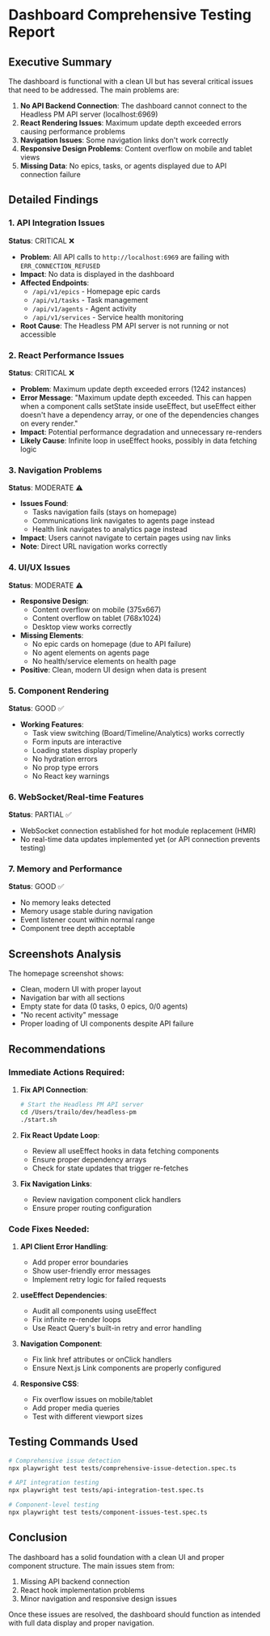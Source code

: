 # Dashboard Comprehensive Testing Report

## Executive Summary

The dashboard is functional with a clean UI but has several critical issues that need to be addressed. The main problems are:

1. **No API Backend Connection**: The dashboard cannot connect to the Headless PM API server (localhost:6969)
2. **React Rendering Issues**: Maximum update depth exceeded errors causing performance problems
3. **Navigation Issues**: Some navigation links don't work correctly
4. **Responsive Design Problems**: Content overflow on mobile and tablet views
5. **Missing Data**: No epics, tasks, or agents displayed due to API connection failure

## Detailed Findings

### 1. API Integration Issues

**Status**: CRITICAL ❌

- **Problem**: All API calls to `http://localhost:6969` are failing with `ERR_CONNECTION_REFUSED`
- **Impact**: No data is displayed in the dashboard
- **Affected Endpoints**:
  - `/api/v1/epics` - Homepage epic cards
  - `/api/v1/tasks` - Task management
  - `/api/v1/agents` - Agent activity
  - `/api/v1/services` - Service health monitoring
- **Root Cause**: The Headless PM API server is not running or not accessible

### 2. React Performance Issues

**Status**: CRITICAL ❌

- **Problem**: Maximum update depth exceeded errors (1242 instances)
- **Error Message**: "Maximum update depth exceeded. This can happen when a component calls setState inside useEffect, but useEffect either doesn't have a dependency array, or one of the dependencies changes on every render."
- **Impact**: Potential performance degradation and unnecessary re-renders
- **Likely Cause**: Infinite loop in useEffect hooks, possibly in data fetching logic

### 3. Navigation Problems

**Status**: MODERATE ⚠️

- **Issues Found**:
  - Tasks navigation fails (stays on homepage)
  - Communications link navigates to agents page instead
  - Health link navigates to analytics page instead
- **Impact**: Users cannot navigate to certain pages using nav links
- **Note**: Direct URL navigation works correctly

### 4. UI/UX Issues

**Status**: MODERATE ⚠️

- **Responsive Design**:
  - Content overflow on mobile (375x667)
  - Content overflow on tablet (768x1024)
  - Desktop view works correctly
- **Missing Elements**:
  - No epic cards on homepage (due to API failure)
  - No agent elements on agents page
  - No health/service elements on health page
- **Positive**: Clean, modern UI design when data is present

### 5. Component Rendering

**Status**: GOOD ✅

- **Working Features**:
  - Task view switching (Board/Timeline/Analytics) works correctly
  - Form inputs are interactive
  - Loading states display properly
  - No hydration errors
  - No prop type errors
  - No React key warnings

### 6. WebSocket/Real-time Features

**Status**: PARTIAL ✅

- WebSocket connection established for hot module replacement (HMR)
- No real-time data updates implemented yet (or API connection prevents testing)

### 7. Memory and Performance

**Status**: GOOD ✅

- No memory leaks detected
- Memory usage stable during navigation
- Event listener count within normal range
- Component tree depth acceptable

## Screenshots Analysis

The homepage screenshot shows:
- Clean, modern UI with proper layout
- Navigation bar with all sections
- Empty state for data (0 tasks, 0 epics, 0/0 agents)
- "No recent activity" message
- Proper loading of UI components despite API failure

## Recommendations

### Immediate Actions Required:

1. **Fix API Connection**:
   ```bash
   # Start the Headless PM API server
   cd /Users/trailo/dev/headless-pm
   ./start.sh
   ```

2. **Fix React Update Loop**:
   - Review all useEffect hooks in data fetching components
   - Ensure proper dependency arrays
   - Check for state updates that trigger re-fetches

3. **Fix Navigation Links**:
   - Review navigation component click handlers
   - Ensure proper routing configuration

### Code Fixes Needed:

1. **API Client Error Handling**:
   - Add proper error boundaries
   - Show user-friendly error messages
   - Implement retry logic for failed requests

2. **useEffect Dependencies**:
   - Audit all components using useEffect
   - Fix infinite re-render loops
   - Use React Query's built-in retry and error handling

3. **Navigation Component**:
   - Fix link href attributes or onClick handlers
   - Ensure Next.js Link components are properly configured

4. **Responsive CSS**:
   - Fix overflow issues on mobile/tablet
   - Add proper media queries
   - Test with different viewport sizes

## Testing Commands Used

```bash
# Comprehensive issue detection
npx playwright test tests/comprehensive-issue-detection.spec.ts

# API integration testing
npx playwright test tests/api-integration-test.spec.ts

# Component-level testing
npx playwright test tests/component-issues-test.spec.ts
```

## Conclusion

The dashboard has a solid foundation with a clean UI and proper component structure. The main issues stem from:
1. Missing API backend connection
2. React hook implementation problems
3. Minor navigation and responsive design issues

Once these issues are resolved, the dashboard should function as intended with full data display and proper navigation.